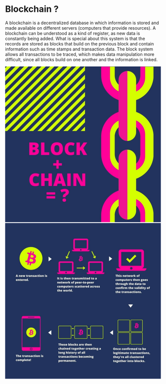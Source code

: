 # Blockchain ? 


A blockchain is a decentralized database in which information is stored and made available on different servers (computers that provide resources). A blockchain can be understood as a kind of register, as new data is constantly being added. What is special about this system is that the records are stored as blocks that build on the previous block and contain information such as time stamps and transaction data. The block system allows all transactions to be traced, which makes data manipulation more difficult, since all blocks build on one another and the information is linked.

![Untitled](blockchain/291060030_3273831429601360_7041942959807963140_n.jpg)
![Untitled](blockchain/291728921_1189364005189659_2934030772610177868_n.jpg)

